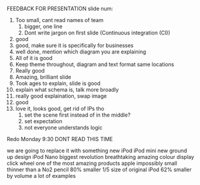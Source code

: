 FEEDBACK FOR PRESENTATION
slide num:
1. Too small, cant read names of team
   1. bigger, one line
   2. Dont write jargon on first slide (Continuous integration (CI))
2. good
3. good, make sure it is specifically for businesses
4. well done, mention which diagram you are explaining
5. All of it is good
6. Keep theme throughout, diagram and text format same locations
7. Really good
8. Amazing, brilliant slide
9. Took ages to explain, slide is good
10. explain what schema is, talk more broadly
11. really good explaination, swap image
12. good
13. love it, looks good, get rid of IPs tho
    1.  set the scene first instead of in the middle?
    2.  set expectation
    3.  not everyone understands logic

Redo Monday 9:30
DONT READ THIS TIME

we are going to replace it with something new
iPod
iPod mini
new ground up design
iPod Nano
biggest revolution
breathtaking
amazing colour display
click wheel
one of the most amazing products apple
impossibly small
thinner than a No2 pencil
80% smaller
1/5 size of original iPod
62% smaller by volume
a lot of examples
